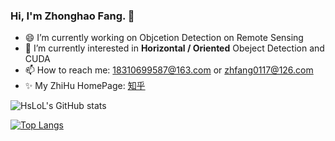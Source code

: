 ### Hi, I'm Zhonghao Fang. 👋

<!--
**HsLOL/HsLoL** is a ✨ _special_ ✨ repository because its `README.md` (this file) appears on your GitHub profile.

Here are some ideas to get you started:


- 👯 I’m looking to collaborate on ...
- 🤔 I’m looking for help with ...
- 💬 Ask me about ...

- 😄 Pronouns: ...
- ⚡ Fun fact: ...
--🔭
-->

- 😄 I’m currently working on Objcetion Detection on Remote Sensing
- 🌱 I’m currently interested in **Horizontal / Oriented** Obeject Detection and CUDA 
- 📫 How to reach me: 18310699587@163.com or zhfang0117@126.com
- ✨ My ZhiHu HomePage: [知乎](https://www.zhihu.com/people/fhs-37)

![HsLoL's GitHub stats](https://github-readme-stats.vercel.app/api?username=HsLoL&show_icons=true&theme=tokyonight)

[![Top Langs](https://github-readme-stats.vercel.app/api/top-langs/?username=HsLoL&layout=compact)](https://github.com/HsLoL/github-readme-stats)

